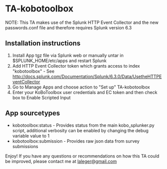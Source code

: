 # TA-kobotoolbox

NOTE: This TA makes use of the Splunk HTTP Event Collector and the new passwords.conf file and therefore requires Splunk version 6.3

## Installation instructions

1. Install App tgz file via Splunk web or manually untar in $SPLUNK_HOME/etc/apps and restart Splunk
2. Add HTTP Event Collector token which grants access to index "kobotoolbox" - See http://docs.splunk.com/Documentation/Splunk/6.3.0/Data/UsetheHTTPEventCollector
3. Go to Manage Apps and choose action to "Set up" TA-kobotoolbox
4. Enter your KoBoToolbox user credentials and EC token and then check box to Enable Scripted Input

## App sourcetypes

* kobotoolbox:status - Provides status from the main kobo_splunker.py script, additional verbosity can be enabled by changing the debug variable value to 1
* kobotoolbox:submission - Provides raw json data from survey submissions

Enjoy! If you have any questions or recommendations on how this TA could be improved, please contact me at laleger@gmail.com


